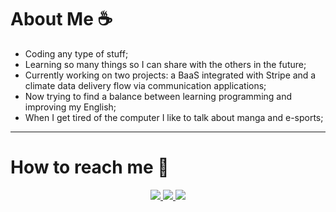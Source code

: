 
# About Me ☕️

- Coding any type of stuff;
- Learning so many things so I can share with the others in the future;
- Currently working on two projects: a BaaS integrated with Stripe and a climate data delivery flow via communication applications;
- Now trying to find a balance between learning programming and improving my English;
- When I get tired of the computer I like to talk about manga and e-sports;

---
# How to reach me 🔗
<div align="center">
<!--     <a target='_blank' href="https://x.com/tnkswill">
        <img src="https://img.shields.io/badge/Twitter-1DA1F2?style=for-the-badge&logo=twitter&logoColor=white">
    </a> -->
<!--     <a target='_blank' href="https://www.instagram.com/silvx_william/">
        <img src="https://img.shields.io/badge/Instagram-E4405F?style=for-the-badge&logo=instagram&logoColor=white">
    </a> -->
<!--     <a target='_blank' href="https://www.linkedin.com/in/williamsilva2005/">
        <img src="https://img.shields.io/badge/LinkedIn-0077B5?style=for-the-badge&logo=linkedin&logoColor=white">
    </a> -->
    <a target='_blank' href="https://dev.to/williamsilva">
        <img src="https://img.shields.io/badge/dev.to-0A0A0A?style=for-the-badge&logo=dev.to&logoColor=white">
    </a>
       <a target='_blank' href="https://www.linkedin.com/in/williamsilva2005/">
        <img src="https://img.shields.io/badge/LinkedIn-0077B5?style=for-the-badge&logo=linkedin&logoColor=white">
    </a>
   <a target='_blank' href="https://williamsilva.dev/">
    <img src="https://img.shields.io/badge/Website-000000?style=for-the-badge&logo=internet-explorer&logoColor=white">
</a>

</div>
